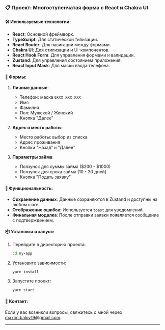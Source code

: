 ### 📋 Проект: Многоступенчатая форма с React и Chakra UI

#### 🛠️ Используемые технологии:
- **React**: Основной фреймворк.
- **TypeScript**: Для статической типизации.
- **React Router**: Для навигации между формами.
- **Chakra UI**: Для стилизации и UI-компонентов.
- **React Hook Form**: Для управления формами и валидации.
- **Zustand**: Для управления состоянием приложения.
- **React Input Mask**: Для маски ввода телефона.

#### 📝 Формы:

1. **Личные данные**:
    - Телефон: маска `0XXX XXX XXX`
    - Имя
    - Фамилия
    - Пол: Мужской / Женский
    - Кнопка "Далее"

2. **Адрес и место работы**:
    - Место работы: выбор из списка
    - Адрес проживания
    - Кнопки "Назад" и "Далее"

3. **Параметры займа**:
    - Ползунок для суммы займа ($200 - $1000)
    - Ползунок для срока займа (10 - 30 дней)
    - Кнопка "Подать заявку"

#### 🚀 Функциональность:
- **Сохранение данных**: Данные сохраняются в Zustand и доступны на любом шаге.
- **Отображение ошибок**: Используется `toast` для уведомлений.
- **Финальная модалка**: После отправки заявки появляется сообщение с подтверждением.

#### 📦 Установка и запуск:
1. Перейдите в директорию проекта:
   ```bash
   cd my-app
   ```
2. Установите зависимости:
   ```bash
   yarn install
   ```
3. Запустите проект:
   ```bash
   yarn start
   ```

#### 💬 Контакт:
Если у вас возникли вопросы, свяжитесь с мной  через [maxim.balov19@gmail.com](mailto:maxim.balov19@gmail.com).

---

